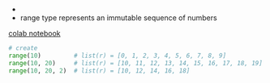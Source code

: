 

- 
- range type represents an immutable sequence of numbers

[colab notebook](https://drive.google.com/file/d/1fZPycs7yo1nUsRjO4lmZWV7byy86znhs/view)

```python
# create 
range(10)         # list(r) = [0, 1, 2, 3, 4, 5, 6, 7, 8, 9] 
range(10, 20)     # list(r) = [10, 11, 12, 13, 14, 15, 16, 17, 18, 19]
range(10, 20, 2)  # list(r) = [10, 12, 14, 16, 18]
```

